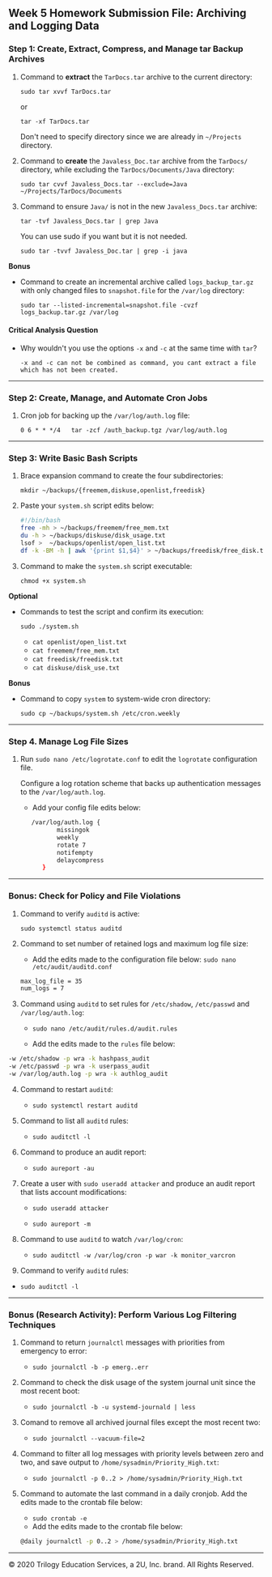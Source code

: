 ## Week 5 Homework Submission File: Archiving and Logging Data





### Step 1: Create, Extract, Compress, and Manage tar Backup Archives

1. Command to **extract** the `TarDocs.tar` archive to the current directory:	

   `sudo tar xvvf TarDocs.tar` 

   or 

   `tar -xf TarDocs.tar`

   Don't need to specify directory since we are already in `~/Projects` directory.

   

2. Command to **create** the `Javaless_Doc.tar` archive from the `TarDocs/` directory, while excluding the `TarDocs/Documents/Java` directory:

   `sudo tar cvvf Javaless_Docs.tar --exclude=Java  ~/Projects/TarDocs/Documents`

   

3. Command to ensure `Java/` is not in the new `Javaless_Docs.tar` archive:

   `tar -tvf Javaless_Docs.tar | grep Java`

   You can use sudo if you want but it is not needed.

   `sudo tar -tvvf Javaless_Doc.tar | grep -i java`

**Bonus** 

- Command to create an incremental archive called `logs_backup_tar.gz` with only changed files to `snapshot.file` for the `/var/log` directory:

  `sudo tar --listed-incremental=snapshot.file -cvzf logs_backup.tar.gz /var/log`

#### Critical Analysis Question

- Why wouldn't you use the options `-x` and `-c` at the same time with `tar`?

  `-x and -c can not be combined as command, you cant extract a file which has not been created.`

---

### Step 2: Create, Manage, and Automate Cron Jobs

1. Cron job for backing up the `/var/log/auth.log` file:

   `0 6 * * */4   tar -zcf /auth_backup.tgz /var/log/auth.log`

---

### Step 3: Write Basic Bash Scripts

1. Brace expansion command to create the four subdirectories:

    `mkdir ~/backups/{freemem,diskuse,openlist,freedisk}`

    

2. Paste your `system.sh` script edits below:

    ```bash
    #!/bin/bash
    free -mh > ~/backups/freemem/free_mem.txt
    du -h > ~/backups/diskuse/disk_usage.txt
    lsof >  ~/backups/openlist/open_list.txt
    df -k -BM -h | awk '{print $1,$4}' > ~/backups/freedisk/free_disk.txt
    ```

3. Command to make the `system.sh` script executable:  

    `chmod +x system.sh `

    

**Optional**

- Commands to test the script and confirm its execution: 

  `sudo ./system.sh`

  - `cat openlist/open_list.txt`
  - `cat freemem/free_mem.txt`
  - `cat freedisk/freedisk.txt`
  - `cat diskuse/disk_use.txt`



**Bonus**

- Command to copy `system` to system-wide cron directory: 

  `sudo cp ~/backups/system.sh /etc/cron.weekly`

---

### Step 4. Manage Log File Sizes

1. Run `sudo nano /etc/logrotate.conf` to edit the `logrotate` configuration file. 

    Configure a log rotation scheme that backs up authentication messages to the `/var/log/auth.log`.

    - Add your config file edits below:

    ```bash
       /var/log/auth.log {
              missingok
              weekly
              rotate 7
              notifempty
              delaycompress
          }
    ```
---

### Bonus: Check for Policy and File Violations

1. Command to verify `auditd` is active: 

    `sudo systemctl status auditd`

    

2. Command to set number of retained logs and maximum log file size:

    - Add the edits made to the configuration file below: `sudo nano /etc/audit/auditd.conf`

    ```bash
    max_log_file = 35
    num_logs = 7
    ```
    
3. Command using `auditd` to set rules for `/etc/shadow`, `/etc/passwd` and `/var/log/auth.log`:

   -  `sudo nano /etc/audit/rules.d/audit.rules`

   - Add the edits made to the `rules` file below:

```bash
-w /etc/shadow -p wra -k hashpass_audit
-w /etc/passwd -p wra -k userpass_audit
-w /var/log/auth.log -p wra -k authlog_audit
```


4. Command to restart `auditd`:  
   - `sudo systemctl restart auditd`

5. Command to list all `auditd` rules: 
   - `sudo auditctl -l`

6. Command to produce an audit report: 
   - `sudo aureport -au`

7. Create a user with `sudo useradd attacker` and produce an audit report that lists account modifications: 

   - `sudo useradd attacker`

   - `sudo aureport -m`

8. Command to use `auditd` to watch `/var/log/cron`: 
   - `sudo auditctl -w /var/log/cron -p war -k monitor_varcron`

9.  Command to verify `auditd` rules: 
   - `sudo auditctl -l`

---

### Bonus (Research Activity): Perform Various Log Filtering Techniques

 1. Command to return `journalctl` messages with priorities from emergency to error:
    - `sudo journalctl -b -p emerg..err`
  
 2. Command to check the disk usage of the system journal unit since the most recent boot:
    - `sudo journalctl -b -u systemd-journald | less`
   
 3. Comand to remove all archived journal files except the most recent two:

    - `sudo journalctl --vacuum-file=2`
 4. Command to filter all log messages with priority levels between zero and two, and save output to `/home/sysadmin/Priority_High.txt`:
    - `sudo journalctl -p 0..2 > /home/sysadmin/Priority_High.txt`
 5. Command to automate the last command in a daily cronjob. Add the edits made to the crontab file below:
    - `sudo crontab -e`
    - Add the edits made to the crontab file below:
    ```bash
    @daily journalctl -p 0..2 > /home/sysadmin/Priority_High.txt
    ```

---
© 2020 Trilogy Education Services, a 2U, Inc. brand. All Rights Reserved.
